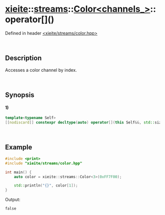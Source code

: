 # [xieite](../../../../../../xieite.md)\:\:[streams](../../../../../../streams.md)\:\:[Color<channels_>](../../../../color.md)\:\:operator\[\]\(\)
Defined in header [<xieite/streams/color.hpp>](../../../../../../../include/xieite/streams/color.hpp)

&nbsp;

## Description
Accesses a color channel by index.

&nbsp;

## Synopsis
#### 1)
```cpp
template<typename Self>
[[nodiscard]] constexpr decltype(auto) operator[](this Self&&, std::size_t index) noexcept;
```

&nbsp;

## Example
```cpp
#include <print>
#include "xieite/streams/color.hpp"

int main() {
    auto color = xieite::streams::Color<3>(0xFF7F00);

    std::println("{}", color[1]);
}
```
Output:
```
false
```
